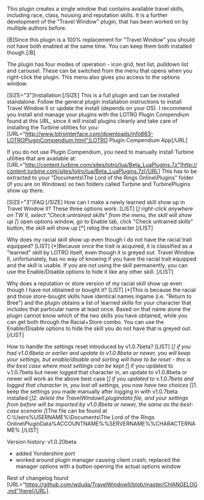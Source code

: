 This plugin creates a single window that contains available travel skills, including race, class, housing and reputation skills. It is a further development of the "Travel Window" plugin, that has been worked on by multiple authors before.

[B]Since this plugin is a 100% replacement for "Travel Window" you should not have both enabled at the same time. You can keep them both installed though.[/B]

The plugin has four modes of operation - icon grid, text list, pulldown list and carousel. These can be switched from the menu that opens when you right-click the plugin. This menu also gives you access to the options window. 

[SIZE="3"]Installation:[/SIZE]
This is a full plugin and can be installed standalone. Follow the general plugin installation instructions to install Travel Window II or update the install (depends on your OS).
I recommend you install and manage your plugins with the LOTRO Plugin Compendium found at this URL, since it will install plugins cleanly and take care of installing the Turbine utilities for you: [URL="http://www.lotrointerface.com/downloads/info663-LOTROPluginCompendium.html"]LOTRO Plugin Compendium App[/URL]

If you do not use Plugin Compendium, you need to manually install Turbine utilities that are available at:
[URL="http://content.turbine.com/sites/lotro/lua/Beta_LuaPlugins.7z"]http://content.turbine.com/sites/lotro/lua/Beta_LuaPlugins.7z[/URL]
This has to be extracted to your "Documents\The Lord of the Rings Online\Plugins" folder (if you are on Windows) so two folders called Turbine and TurbinePlugins show up there.

[SIZE="3"]FAQ:[/SIZE]
How can I make a newly learned skill show up in Travel Window II?
These three options work:
[LIST]
[*] right-click anywhere on TW II, select "Check untrained skills" from the menu, the skill will show up
[*] open options window, go to Enable tab, click "Check untrained skills" button, the skill will show up
[*] relog the character
[/LIST]

Why does my racial skill show up even though I do not have the racial trait equipped?
[LIST]
[*]Because once the trait is acquired, it is classified as a "learned" skill by LOTRO itself, even though it is greyed out. Travel Window II, unfortunately, has no way of knowing if you have the racial trait equipped and the skill is usable. If you are not using the skill permanently, you can use the Enable/Disable options to hide it like any other skill.
[/LIST]

Why does a reputation or store version of my racial skill show up even though I have not obtained or bought it?
[LIST]
[*]This is because the racial and those store-bought skills have identical names ingame (i.e. "Return to Bree") and the plugin obtains a list of learned skills for your character that includes that particular name at least once. Based on that name alone the plugin cannot know which of the two skills you have obtained, while you can get both through the Racial+Store combo. You can use the Enable/Disable options to hide the skill you do not have that is greyed out.
[/LIST]

How to handle the settings reset introduced by v1.0.7beta?
[LIST]
[*] if you had v1.0.6beta or earlier and update to v1.0.8beta or newer, you will keep your settings, but enable/disable and sorting will have to be reset - this is the best case where most settings can be kept
[*] if you updated to v.1.0.7beta but never logged that character in, an update to v1.0.8beta or newer will work as the above best case
[*] if you updated to v.1.0.7beta and logged that character in, you lost all settings, you now have two choices
[*]1. keep the settings you made manually after logging in with v1.0.7beta installed
[*]2. delete the TravelWindowII.plugindata file, and your settings from before will be imported by v1.0.8beta or newer, the same as the best-case scenario
[*]The file can be found at C:\Users\%USERNAME%\Documents\The Lord of the Rings Online\PluginData\%ACCOUNTNAME%\%SERVERNAME%\%CHARACTERNAME%
[/LIST]

Version history:
v1.0.20beta
- added Yondershire port
- worked around plugin manager causing client crash; replaced the manager options with a button opening the actual options window

Rest of changelog found [URL="https://github.com/wduda/TravelWindowII/blob/master/CHANGELOG.md"]here[/URL].